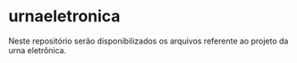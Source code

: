 # urnaeletronica
Neste repositório serão disponibilizados os arquivos referente ao projeto da urna eletrônica.
